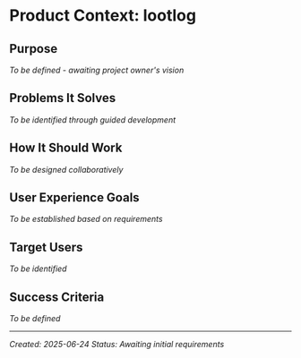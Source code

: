 # Product Context: lootlog

## Purpose
*To be defined - awaiting project owner's vision*

## Problems It Solves
*To be identified through guided development*

## How It Should Work
*To be designed collaboratively*

## User Experience Goals
*To be established based on requirements*

## Target Users
*To be identified*

## Success Criteria
*To be defined*

---
*Created: 2025-06-24*
*Status: Awaiting initial requirements*
